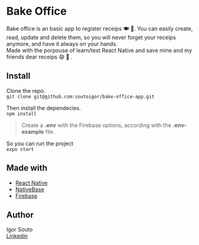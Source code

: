 
# Bake Office

Bake office is an basic app to register receips 🍽 🍹. You can easily create, read, update and delete them, so you will never forget your receips anymore, and have it always on your hands.  
Made with the porpouse of learn/test React Native and save mine and my friends dear receips 😄 🍔 .

## Install

Clone the repo.  
`git clone git@github.com:soutoigor/bake-office-app.git`

Then install the dependecies.  
`npm install`

> Create a **.env** with the Firebase options, according with the **.env-example** file.

So you can run the project  
`expo start`

## Made with

- [React Native](https://facebook.github.io/react-native/docs/getting-started.html)
- [NativeBase](https://docs.nativebase.io/Components.html#anatomy-headref)
- [Firebase](https://firebase.google.com/docs)
  
## Author
Igor Souto  
[Linkedin](https://www.linkedin.com/in/igor-souto/)
